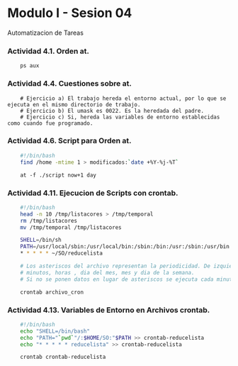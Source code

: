 Modulo I - Sesion 04
=======================

Automatizacion de Tareas

### Actividad 4.1. Orden at.

```console
	ps aux
```

### Actividad 4.4. Cuestiones sobre at.

```console
	# Ejercicio a) El trabajo hereda el entorno actual, por lo que se ejecuta en el mismo directorio de trabajo.
	# Ejercicio b) El umask es 0022. Es la heredada del padre.
	# Ejercicio c) Si, hereda las variables de entorno establecidas como cuando fue programado.
```

### Actividad 4.6. Script para Orden at.

```bash
	#!/bin/bash
	find /home -mtime 1 > modificados:`date +%Y-%j-%T`
```

```console
	at -f ./script now+1 day
```

### Actividad 4.11. Ejecucion de Scripts con crontab.

```bash
	#!/bin/bash
	head -n 10 /tmp/listacores > /tmp/temporal
	rm /tmp/listacores
	mv /tmp/temporal /tmp/listacores

	SHELL=/bin/sh
	PATH=/usr/local/sbin:/usr/local/bin:/sbin:/bin:/usr:/sbin:/usr/bin
	* * * * * ~/SO/reducelista

	# Los asteriscos del archivo representan la periodicidad. De izquierda a derecha: 
	# minutos, horas , dia del mes, mes y dia de la semana. 
	# Si no se ponen datos en lugar de asteriscos se ejecuta cada minuto, de cada hora, cada dia del mes, de cada mes, cada dia de la semana.
```

```console
	crontab archivo_cron
```

### Actividad 4.13. Variables de Entorno en Archivos crontab.

```bash
	#!/bin/bash
	echo "SHELL=/bin/bash"
	echo "PATH="`pwd`"/:$HOME/SO:"$PATH >> crontab-reducelista
	echo "* * * * * reducelista" >> crontab-reducelista
```

```console
	crontab crontab-reducelista
```
